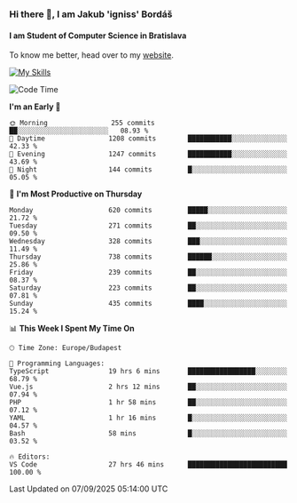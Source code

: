 ### Hi there 👋, I am Jakub 'igniss' Bordáš

#### I am Student of Computer Science in Bratislava
To know me better, head over to my [website](https://bordas.sk).

[![My Skills](https://skillicons.dev/icons?i=js,typescript,html,css,figma,svelte,vue,next,postgresql,nest,express,nodejs)](https://bordas.sk)


<!--START_SECTION:waka-->
![Code Time](http://img.shields.io/badge/Code%20Time-2%2C109%20hrs%205%20mins-blue)

**I'm an Early 🐤** 

```text
🌞 Morning                255 commits         ██░░░░░░░░░░░░░░░░░░░░░░░   08.93 % 
🌆 Daytime                1208 commits        ███████████░░░░░░░░░░░░░░   42.33 % 
🌃 Evening                1247 commits        ███████████░░░░░░░░░░░░░░   43.69 % 
🌙 Night                  144 commits         █░░░░░░░░░░░░░░░░░░░░░░░░   05.05 % 
```
📅 **I'm Most Productive on Thursday** 

```text
Monday                   620 commits         █████░░░░░░░░░░░░░░░░░░░░   21.72 % 
Tuesday                  271 commits         ██░░░░░░░░░░░░░░░░░░░░░░░   09.50 % 
Wednesday                328 commits         ███░░░░░░░░░░░░░░░░░░░░░░   11.49 % 
Thursday                 738 commits         ██████░░░░░░░░░░░░░░░░░░░   25.86 % 
Friday                   239 commits         ██░░░░░░░░░░░░░░░░░░░░░░░   08.37 % 
Saturday                 223 commits         ██░░░░░░░░░░░░░░░░░░░░░░░   07.81 % 
Sunday                   435 commits         ████░░░░░░░░░░░░░░░░░░░░░   15.24 % 
```


📊 **This Week I Spent My Time On** 

```text
🕑︎ Time Zone: Europe/Budapest

💬 Programming Languages: 
TypeScript               19 hrs 6 mins       █████████████████░░░░░░░░   68.79 % 
Vue.js                   2 hrs 12 mins       ██░░░░░░░░░░░░░░░░░░░░░░░   07.94 % 
PHP                      1 hr 58 mins        ██░░░░░░░░░░░░░░░░░░░░░░░   07.12 % 
YAML                     1 hr 16 mins        █░░░░░░░░░░░░░░░░░░░░░░░░   04.57 % 
Bash                     58 mins             █░░░░░░░░░░░░░░░░░░░░░░░░   03.52 % 

🔥 Editors: 
VS Code                  27 hrs 46 mins      █████████████████████████   100.00 % 
```


 Last Updated on 07/09/2025 05:14:00 UTC
<!--END_SECTION:waka-->
